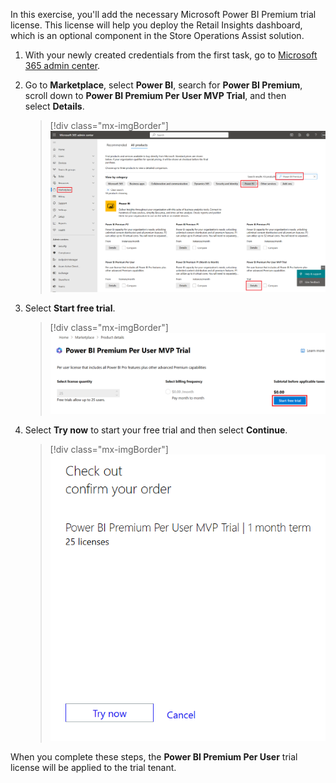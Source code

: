 In this exercise, you'll add the necessary Microsoft Power BI Premium trial license. This license will help you deploy the Retail Insights dashboard, which is an optional component in the Store Operations Assist solution.

1. With your newly created credentials from the first task, go to [Microsoft 365 admin center](https://admin.microsoft.com/).

1. Go to **Marketplace**, select **Power BI**, search for **Power BI Premium**, scroll down to **Power BI Premium Per User MVP Trial**, and then select **Details**.

   > [!div class="mx-imgBorder"]
   > [![Screenshot of Microsoft 365 admin center on the Marketplace page with focus on Power B I Premium search and results.](../media/power-bi.png)](../media/power-bi.png#lightbox)

1. Select **Start free trial**.

   > [!div class="mx-imgBorder"]
   > [![Screenshot of the Power B I Premium Per User M V P Trial with focus on the Start free trial button.](../media/start-free-trial.png)](../media/start-free-trial.png#lightbox)

1. Select **Try now** to start your free trial and then select **Continue**.

   > [!div class="mx-imgBorder"]
   > [![Screenshot of Check out confirm your order with the Try now button.](../media/try-now.png)](../media/try-now.png#lightbox)

When you complete these steps, the **Power BI Premium Per User** trial license will be applied to the trial tenant.
